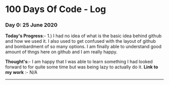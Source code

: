 # 100 Days Of Code - Log

### Day 0: 25 June 2020
**Today's Progress**:-
1.) I had no idea of what is the basic idea behind github and how we used it. I also used to get confused with the layout of github and bombardment of so many options. I am finally able to understand good amount of thngs here on github and I am really happy.

**Thought's**:- I am happy that I was able to learn something I had looked forward to for quite some time but was being lazy to actually do it.
**Link to my work** :- N/A

---
